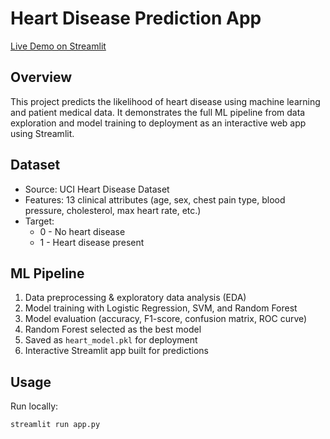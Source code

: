 # Heart Disease Prediction App

[Live Demo on Streamlit](https://your-app-link.streamlit.app)

## Overview
This project predicts the likelihood of heart disease using machine learning and patient medical data. It demonstrates the full ML pipeline from data exploration and model training to deployment as an interactive web app using Streamlit.

## Dataset
- Source: UCI Heart Disease Dataset  
- Features: 13 clinical attributes (age, sex, chest pain type, blood pressure, cholesterol, max heart rate, etc.)  
- Target:  
  - 0 - No heart disease  
  - 1 - Heart disease present  

## ML Pipeline
1. Data preprocessing & exploratory data analysis (EDA)  
2. Model training with Logistic Regression, SVM, and Random Forest  
3. Model evaluation (accuracy, F1-score, confusion matrix, ROC curve)  
4. Random Forest selected as the best model  
5. Saved as `heart_model.pkl` for deployment  
6. Interactive Streamlit app built for predictions  

##  Usage
Run locally:
```bash
streamlit run app.py
